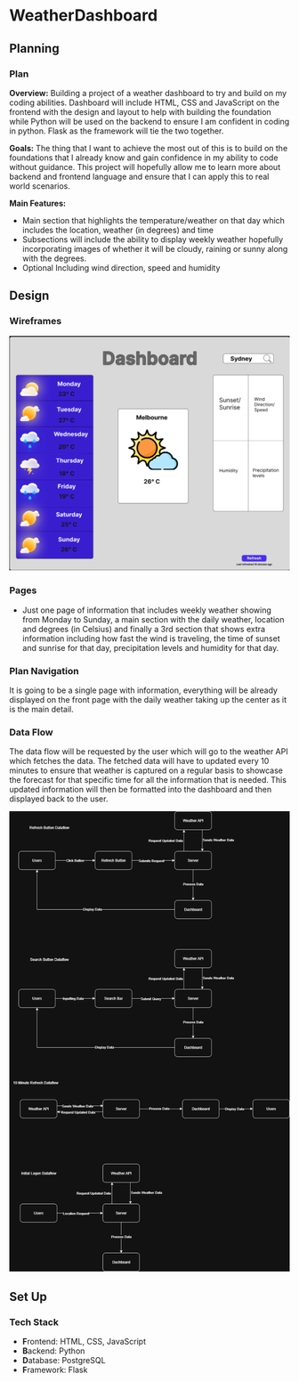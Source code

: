 # WeatherDashboard

## Planning

### Plan

**Overview:** Building a project of a weather dashboard to try and build on my coding abilities. Dashboard will include HTML, CSS and JavaScript on the frontend with the design and layout to help with building the foundation while Python will be used on the backend to ensure I am confident in coding in python. Flask as the framework will tie the two together.

**Goals:** The thing that I want to achieve the most out of this is to build on the foundations that I already know and gain confidence in my ability to code without guidance. This project will hopefully allow me to learn more about backend and frontend language and ensure that I can apply this to real world scenarios.

**Main Features:**

- Main section that highlights the temperature/weather on that day which includes the location, weather (in degrees) and time
- Subsections will include the ability to display weekly weather hopefully incorporating images of whether it will be cloudy, raining or sunny along with the degrees.
- Optional
    Including wind direction, speed and humidity

## Design

### Wireframes

![Wireframes](./images/Wireframe.png)

### Pages

- Just one page of information that includes weekly weather showing from Monday to Sunday, a main section with the daily weather, location and degrees (in Celsius) and finally a 3rd section that shows extra information including how fast the wind is traveling, the time of sunset and sunrise for that day, precipitation levels and humidity for that day.

### Plan Navigation

It is going to be a single page with information, everything will be already displayed on the front page with the daily weather taking up the center as it is the main detail.

### Data Flow

The data flow will be requested by the user which will go to the weather API which fetches the data. The fetched data will have to updated every 10 minutes to ensure that weather is captured on a regular basis to showcase the forecast for that specific time for all the information that is needed. This updated information will then be formatted into the dashboard and then displayed back to the user.

![Dataflow Diagram](./images/Dataflow%20Diagram.png)

## Set Up

### Tech Stack

- **F**rontend: HTML, CSS, JavaScript
- **B**ackend: Python
- **D**atabase: PostgreSQL
- **F**ramework: Flask
